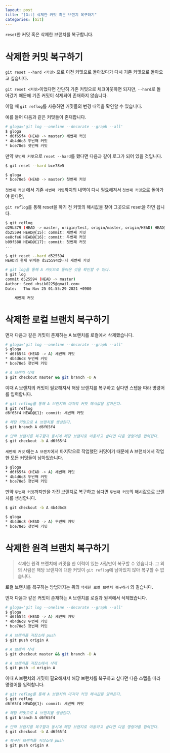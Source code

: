 ```yaml
---
layout: post
title: "[Git] 삭제한 커밋 혹은 브랜치 복구하기"
categories: [Git]
---
```


`reset`한 커밋 혹은 삭제한 브랜치를 복구합니다. 

# 삭제한 커밋 복구하기

`git reset --hard <커밋>` 으로 이전 커밋으로 돌아갔다가 다시 기존 커밋으로 돌아오고 싶습니다.

`git reset <커밋>`이었다면 간단히 기존 커밋으로 체크아웃하면 되지만, `--hard`로 돌아갔기 때문에 기존 커밋이 삭제되어 존재하지 않습니다.

이럴 때 `git reflog`를 사용하면 커밋들의 변경 내역을 확인할 수 있습니다.

예를 들어 다음과 같은 커밋들이 존재합니다.

```bash
# gloga='git log --oneline --decorate --graph --all'
$ gloga
* d6f65f4 (HEAD -> master) 세번째 커밋
* 4b4d6c8 두번째 커밋
* bce78e5 첫번째 커밋
```

만약 `첫번째 커밋`으로 `reset --hard`를 했다면 다음과 같이 로그가 되어 있을 것입니다.

```bash
$ git reset --hard bce78e5

$ gloga
* bce78e5 (HEAD -> master) 첫번째 커밋
```

`첫번째 커밋` 에서 기존 `세번째 커밋`까지의 내역이 다시 필요해져서 `첫번째 커밋`으로 돌아가야 한다면,

`git reflog`를 통해 reset을 하기 전 커밋의 해시값을 찾아 그곳으로 reset을 하면 됩니다.

```bash
$ git reflog
d29b379 (HEAD -> master, origin/test, origin/master, origin/HEAD) HEAD@{0}: reset: moving to HEAD^^
d525594 HEAD@{15}: commit: 세번째 커밋
ee8cfe6 HEAD@{16}: commit: 두번째 커밋
b09f588 HEAD@{17}: commit: 첫번째 커밋
...

$ git reset --hard d525594
HEAD의 현재 위치는 d525594입니다 세번째 커밋

# git log를 통해 A 커밋으로 돌아온 것을 확인할 수 있다.
$ git log
commit d525594 (HEAD -> master)
Author: Seed <hsik0225@gmail.com>
Date:   Thu Nov 25 01:55:29 2021 +0900

    세번째 커밋
```

# 삭제한 로컬 브랜치 복구하기

먼저 다음과 같은 커밋이 존재하는 A 브랜치를 로컬에서 삭제했습니다.

```bash
# gloga='git log --oneline --decorate --graph --all'
$ gloga
* d6f65f4 (HEAD -> A) 세번째 커밋
* 4b4d6c8 두번째 커밋
* bce78e5 첫번째 커밋

# A 브랜치 삭제
$ git checkout master && git branch -D A
```

이때 A 브랜치의 커밋이 필요해져서 해당 브랜치를 복구하고 싶다면 스텝을 따라 명령어를 입력합니다.

```bash
# git reflog를 통해 A 브랜치의 마지막 커밋 해시값을 알아온다.
$ git reflog
d6f65f4 HEAD@{1}: commit: 세번째 커밋

# 해당 커밋으로 A 브랜치를 생성한다.
$ git branch A d6f65f4

# 만약 브랜치를 복구함과 동시에 해당 브랜치로 이동하고 싶다면 다음 명령어를 입력한다.
$ git checkout -b A d6f65f4
```

`세번째 커밋` 에는 `A 브랜치`에서 마지막으로 작업했던 커밋이기 때문에 A 브랜치에서 작업한 모든 커밋들이 남아있습니다.

```bash
$ gloga
* d6f65f4 (HEAD -> A) 세번째 커밋
* 4b4d6c8 두번째 커밋
* bce78e5 첫번째 커밋
```

만약 `두번째 커밋`까지만을 가진 브랜치로 복구하고 싶다면 `두번째 커밋`의 해시값으로 브랜치를 생성합니다.

```bash
$ git checkout -b A 4b4d6c8

$ gloga
* 4b4d6c8 (HEAD -> A) 두번째 커밋
* bce78e5 첫번째 커밋
```

# 삭제한 원격 브랜치 복구하기

> 삭제한 원격 브랜치에 커밋을 한 이력이 있는 사람만이 복구할 수 있습니다.
그 외의 사람은 해당 브랜치에 대한 커밋이 `git reflog`에 남아있지 않아 복구할 수 없습니다.
>

로컬 브랜치를 복구하는 방법까지는 위의 `삭제한 로컬 브랜치 복구하기` 와 같습니다.

먼저 다음과 같은 커밋이 존재하는 A 브랜치를 로컬과 원격에서 삭제했습니다.

```bash
# gloga='git log --oneline --decorate --graph --all'
$ gloga
* d6f65f4 (HEAD -> A) 세번째 커밋
* 4b4d6c8 두번째 커밋
* bce78e5 첫번째 커밋

# A 브랜치를 저장소에 push
$ git push origin A

# A 브랜치 삭제
$ git checkout master && git branch -D A

# A 브랜치를 저장소에서 삭제
$ git push -d origin A
```

이때 A 브랜치의 커밋이 필요해져서 해당 브랜치를 복구하고 싶다면 다음 스텝을 따라 명령어를 입력합니다.

```bash
# git reflog를 통해 A 브랜치의 마지막 커밋 해시값을 알아온다.
$ git reflog
d6f65f4 HEAD@{1}: commit: 세번째 커밋

# 해당 커밋으로 A 브랜치를 생성한다.
$ git branch A d6f65f4

# 만약 브랜치를 복구함과 동시에 해당 브랜치로 이동하고 싶다면 다음 명령어를 입력한다.
$ git checkout -b A d6f65f4

# 복구한 브랜치를 저장소에 push
$ git push origin A
```
